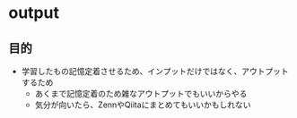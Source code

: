 # output
## 目的
- 学習したもの記憶定着させるため、インプットだけではなく、アウトプットするため
  - あくまで記憶定着のため雑なアウトプットでもいいからやる
  - 気分が向いたら、ZennやQiitaにまとめてもいいかもしれない
